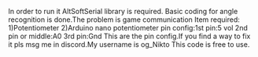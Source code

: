 In order to run it AltSoftSerial library is required.
Basic coding for angle recognition is done.The problem is game communication
Item required:
1)Potentiometer
2)Arduino nano
potentiometer pin config:1st pin:5 vol
                         2nd pin or middle:A0
                         3rd pin:Gnd
This are the pin config.If you find a way to fix it pls msg me in discord.My username is og_Nikto 
This code is free to use.
